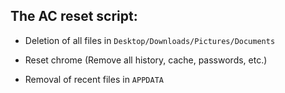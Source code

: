 ## The AC reset script:

- Deletion of all files in `Desktop/Downloads/Pictures/Documents`

- Reset chrome (Remove all history, cache, passwords, etc.)

- Removal of recent files in `APPDATA`
